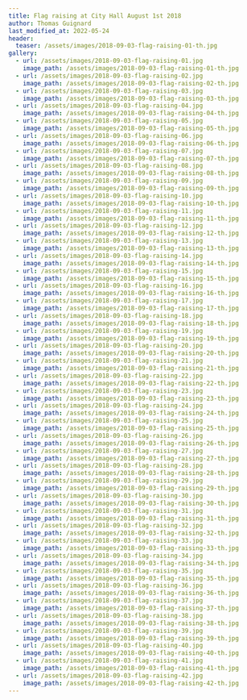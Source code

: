 ```yaml
---
title: Flag raising at City Hall August 1st 2018
author: Thomas Guignard
last_modified_at: 2022-05-24
header:
  teaser: /assets/images/2018-09-03-flag-raising-01-th.jpg
gallery:
  - url: /assets/images/2018-09-03-flag-raising-01.jpg
    image_path: /assets/images/2018-09-03-flag-raising-01-th.jpg
  - url: /assets/images/2018-09-03-flag-raising-02.jpg
    image_path: /assets/images/2018-09-03-flag-raising-02-th.jpg
  - url: /assets/images/2018-09-03-flag-raising-03.jpg
    image_path: /assets/images/2018-09-03-flag-raising-03-th.jpg
  - url: /assets/images/2018-09-03-flag-raising-04.jpg
    image_path: /assets/images/2018-09-03-flag-raising-04-th.jpg
  - url: /assets/images/2018-09-03-flag-raising-05.jpg
    image_path: /assets/images/2018-09-03-flag-raising-05-th.jpg
  - url: /assets/images/2018-09-03-flag-raising-06.jpg
    image_path: /assets/images/2018-09-03-flag-raising-06-th.jpg
  - url: /assets/images/2018-09-03-flag-raising-07.jpg
    image_path: /assets/images/2018-09-03-flag-raising-07-th.jpg
  - url: /assets/images/2018-09-03-flag-raising-08.jpg
    image_path: /assets/images/2018-09-03-flag-raising-08-th.jpg
  - url: /assets/images/2018-09-03-flag-raising-09.jpg
    image_path: /assets/images/2018-09-03-flag-raising-09-th.jpg
  - url: /assets/images/2018-09-03-flag-raising-10.jpg
    image_path: /assets/images/2018-09-03-flag-raising-10-th.jpg
  - url: /assets/images/2018-09-03-flag-raising-11.jpg
    image_path: /assets/images/2018-09-03-flag-raising-11-th.jpg
  - url: /assets/images/2018-09-03-flag-raising-12.jpg
    image_path: /assets/images/2018-09-03-flag-raising-12-th.jpg
  - url: /assets/images/2018-09-03-flag-raising-13.jpg
    image_path: /assets/images/2018-09-03-flag-raising-13-th.jpg
  - url: /assets/images/2018-09-03-flag-raising-14.jpg
    image_path: /assets/images/2018-09-03-flag-raising-14-th.jpg
  - url: /assets/images/2018-09-03-flag-raising-15.jpg
    image_path: /assets/images/2018-09-03-flag-raising-15-th.jpg
  - url: /assets/images/2018-09-03-flag-raising-16.jpg
    image_path: /assets/images/2018-09-03-flag-raising-16-th.jpg
  - url: /assets/images/2018-09-03-flag-raising-17.jpg
    image_path: /assets/images/2018-09-03-flag-raising-17-th.jpg
  - url: /assets/images/2018-09-03-flag-raising-18.jpg
    image_path: /assets/images/2018-09-03-flag-raising-18-th.jpg
  - url: /assets/images/2018-09-03-flag-raising-19.jpg
    image_path: /assets/images/2018-09-03-flag-raising-19-th.jpg
  - url: /assets/images/2018-09-03-flag-raising-20.jpg
    image_path: /assets/images/2018-09-03-flag-raising-20-th.jpg
  - url: /assets/images/2018-09-03-flag-raising-21.jpg
    image_path: /assets/images/2018-09-03-flag-raising-21-th.jpg
  - url: /assets/images/2018-09-03-flag-raising-22.jpg
    image_path: /assets/images/2018-09-03-flag-raising-22-th.jpg
  - url: /assets/images/2018-09-03-flag-raising-23.jpg
    image_path: /assets/images/2018-09-03-flag-raising-23-th.jpg
  - url: /assets/images/2018-09-03-flag-raising-24.jpg
    image_path: /assets/images/2018-09-03-flag-raising-24-th.jpg
  - url: /assets/images/2018-09-03-flag-raising-25.jpg
    image_path: /assets/images/2018-09-03-flag-raising-25-th.jpg
  - url: /assets/images/2018-09-03-flag-raising-26.jpg
    image_path: /assets/images/2018-09-03-flag-raising-26-th.jpg
  - url: /assets/images/2018-09-03-flag-raising-27.jpg
    image_path: /assets/images/2018-09-03-flag-raising-27-th.jpg
  - url: /assets/images/2018-09-03-flag-raising-28.jpg
    image_path: /assets/images/2018-09-03-flag-raising-28-th.jpg
  - url: /assets/images/2018-09-03-flag-raising-29.jpg
    image_path: /assets/images/2018-09-03-flag-raising-29-th.jpg
  - url: /assets/images/2018-09-03-flag-raising-30.jpg
    image_path: /assets/images/2018-09-03-flag-raising-30-th.jpg
  - url: /assets/images/2018-09-03-flag-raising-31.jpg
    image_path: /assets/images/2018-09-03-flag-raising-31-th.jpg
  - url: /assets/images/2018-09-03-flag-raising-32.jpg
    image_path: /assets/images/2018-09-03-flag-raising-32-th.jpg
  - url: /assets/images/2018-09-03-flag-raising-33.jpg
    image_path: /assets/images/2018-09-03-flag-raising-33-th.jpg
  - url: /assets/images/2018-09-03-flag-raising-34.jpg
    image_path: /assets/images/2018-09-03-flag-raising-34-th.jpg
  - url: /assets/images/2018-09-03-flag-raising-35.jpg
    image_path: /assets/images/2018-09-03-flag-raising-35-th.jpg
  - url: /assets/images/2018-09-03-flag-raising-36.jpg
    image_path: /assets/images/2018-09-03-flag-raising-36-th.jpg
  - url: /assets/images/2018-09-03-flag-raising-37.jpg
    image_path: /assets/images/2018-09-03-flag-raising-37-th.jpg
  - url: /assets/images/2018-09-03-flag-raising-38.jpg
    image_path: /assets/images/2018-09-03-flag-raising-38-th.jpg
  - url: /assets/images/2018-09-03-flag-raising-39.jpg
    image_path: /assets/images/2018-09-03-flag-raising-39-th.jpg
  - url: /assets/images/2018-09-03-flag-raising-40.jpg
    image_path: /assets/images/2018-09-03-flag-raising-40-th.jpg
  - url: /assets/images/2018-09-03-flag-raising-41.jpg
    image_path: /assets/images/2018-09-03-flag-raising-41-th.jpg
  - url: /assets/images/2018-09-03-flag-raising-42.jpg
    image_path: /assets/images/2018-09-03-flag-raising-42-th.jpg
---
```

